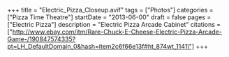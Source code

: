 +++
title = "Electric_Pizza_Closeup.avif"
tags = ["Photos"]
categories = ["Pizza Time Theatre"]
startDate = "2013-06-00"
draft = false
pages = ["Electric Pizza"]
description = "Electric Pizza Arcade Cabinet"
citations = ["http://www.ebay.com/itm/Rare-Chuck-E-Cheese-Electric-Pizza-Arcade-Game-/190847574335?pt=LH_DefaultDomain_0&hash=item2c6f66e13f#ht_874wt_1141\"]
+++
